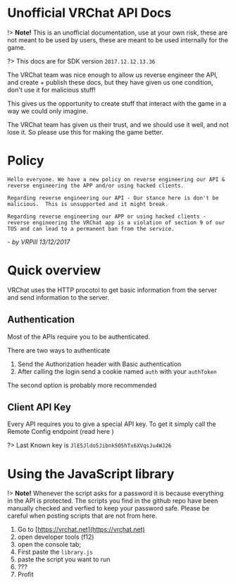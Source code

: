 # Unofficial VRChat API Docs

!> **Note!** This is an unofficial documentation, use at your own risk, these are not meant to be used by users, these are meant to be used internally for the game.

?> This docs are for SDK version `2017.12.12.13.36`

The VRChat team was nice enough to allow us reverse engineer the API, and create + publish these docs, but they have given us one condition, don't use it for malicious stuff!

This gives us the opportunity to create stuff that interact with the game in a way we could only imagine. 

The VRChat team has given us their trust, and we should use it well, and not lose it. So please use this for making the game better.

# Policy
```
Hello everyone. We have a new policy on reverse engineering our API & reverse engineering the APP and/or using hacked clients.

Regarding reverse engineering our API - Our stance here is don't be malicious.  This is unsupported and it might break.

Regarding reverse engineering our APP or using hacked clients - reverse engineering the VRChat app is a violation of section 9 of our TOS and can lead to a permanent ban from the service.
```
*- by VRPill 13/12/2017*

# Quick overview

VRChat uses the HTTP procotol to get basic information from the server and send information to the server.

## Authentication

Most of the APIs require you to be authenticated.

There are two ways to authenticate

1. Send the  Authorization header with Basic authentication
2. After calling the login send a cookie named `auth` with your `authToken`

The second option is probably more recommended

## Client API Key

Every API requires you to give a special API key. To get it simply call the Remote Config endpoint (read here <INSERT LINK>)

?> Last Known key is `JlE5Jldo5Jibnk5O5hTx6XVqsJu4WJ26`

# Using the JavaScript library

!> **Note!** Whenever the script asks for a password it is because everything in the API is protected. The scripts you find in the github repo have been manually checked and verfied to keep your password safe. Please be careful when posting scripts that are not from here.

1. Go to [https://vrchat.net](https://vrchat.net) 
2. open developer tools (f12) 
3. open the console tab;
4. First paste the `library.js`
5. paste the script you want to run
6. ???
7. Profit


